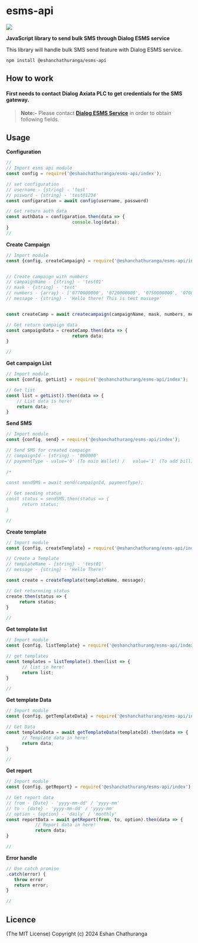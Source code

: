 # esms-api

![](https://img.shields.io/badge/Release-2.0.0-green)

**JavaScript library to send bulk SMS through Dialog ESMS service**

This library will handle bulk SMS send feature with Dialog ESMS service.

`npm install @eshanchathuranga/esms-api `

## How to work

#### First needs to contact Dialog Axiata PLC to get credentials for the SMS gateway.

> **Note:-** Please contact [**Dialog ESMS Service**](https://esms.dialog.lk/) in order to obtain following fields.
 

## Usage

**Configuration**

```javascript
//
// Import esms api module
const config = require('@eshanchathuranga/esms-api/index');

// set configuration
// username - {string} - 'test'
// pssword - {string} - 'test@1234'
const configaration = await config(username, password)

// Get return auth data
const authData = configaration.then(data => {
                         console.log(data);
}
//
```
**Create Campaign**
```javascript
// Import module
const {config, createCampaign} = require('@eshanchathuranga/esms-api/index');


// Create campaign with numbers
// campaignName - {string} - 'test01'
// mask - {string} - 'test'
// numbers - {array} - ['0770000000', '0720000000', '0750000000', '0700000000', '0740000000', '0780000000']
// message - {string} - 'Hello there! This is test massege'


const createCamp = await createcampaign(campaignName, mask, numbers, message);

// Get return campaign data
const campaignData = createCamp.then(data => {
                         return data;
}

//
```
**Get campaign List**
```javascript
// Import module
const {config, getList} = require('@eshanchathurang/esms-api/index');

// Get list
const list = getList().then(data => {
    // List data is here!
    return data;
}
```
**Send SMS**

```javascript
// Import module
const {config, send} = require('@eshanchathurang/esms-api/index');

// Send SMS for created compaign
// compaignId - {string} - '000000'
// paymentType - value='0' (To main Wallet) /   value='1' (To add bill)
               
/*

const sendSMS = await send(campaignId, paymentType);

// Get sending status
const status = sendSMS.then(status => {
      return status;
}

//
```
**Create template**
```javascript
// Import module
const {config, createTemplate} = require('@eshanchathurang/esms-api/index');

// Create a Template
// templateName - {string} - 'test01'
// message - {string} - 'Hello There!'

const create = createTemplate(templateName, message);

// Get returnning status
create.then(status => {
     return status;
}

//
```
**Get template list**
```javascript
// Import module
const {config, listTemplate} = require('@eshanchathurang/esms-api/index');

// get templates
const templates = listTemplate().then(list => {
      // list in here!
      return list;
}

//
```
**Get template Data**
```javascript
// Import module
const {config, getTemplateData} = require('@eshanchathurang/esms-api/index');

// Get Data
const templateData = await getTemplateData(templateId).then(data => {
      // Template data in here!
      return data;
}

//
```
**Get report**
```javascript
// Import module
const {config, getReport} = require('@eshanchathurang/esms-api/index');

// Get report data
// from - {Date} - 'yyyy-mm-dd' / 'yyyy-mm'
// to - {date} - 'yyyy-mm-dd' / 'yyyy-mm'
// option - {option} - 'daily' / 'monthly'
const reportData = await getReport(from, to, option).then(data => {
           // Report data in here!
           return data;
}

//
```




**Error handle**
```javascript
// Use catch promise
.catch(error) {
   throw error
   return error;
}

//
```
   

## Licence

(The MIT License)
Copyright (c) 2024 Eshan Chathuranga
